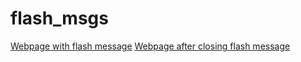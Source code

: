 # flash_msgs
[Webpage with flash message](https://github.com/bobschicke/flash_msgs/blob/master/images/webpage_with_flash_msg.PNG)
[Webpage after closing flash message](https://github.com/bobschicke/flash_msgs/blob/master/images/webpage_after_clicking_close_button.PNG)